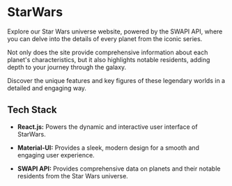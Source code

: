 
# StarWars

Explore our Star Wars universe website, powered by the SWAPI API, where you can delve into the details of every planet from the iconic series. 

Not only does the site provide comprehensive information about each planet's characteristics, but it also highlights notable residents, adding depth to your journey through the galaxy. 

Discover the unique features and key figures of these legendary worlds in a detailed and engaging way.


## Tech Stack

- **React.js:** Powers the dynamic and interactive user interface of StarWars.

- **Material-UI:** Provides a sleek, modern design for a smooth and engaging user experience.

- **SWAPI API:** Provides comprehensive data on planets and their notable residents from the Star Wars universe.
